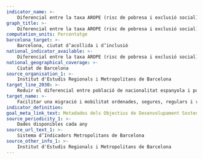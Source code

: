 ```yaml
---
indicator_name: >-
    Diferencial entre la taxa AROPE (risc de pobresa i exclusió social) de la població estrangera respecte a la de la població amb nacionalitat espanyola
graph_title: >-
    Diferencial entre la taxa AROPE (risc de pobresa i exclusió social) de la població estrangera respecte a la de la població amb nacionalitat espanyola
computation_units: Percentatge
barcelona_target: >-
    Barcelona, ciutat d’acollida i d’inclusió
national_indicator_available: >-
    Diferencial entre la taxa AROPE (risc de pobresa i exclusió social) de la població estrangera respecte a la de la població amb nacionalitat espanyola
national_geographical_coverage: >-
    Ciutat de Barcelona 
source_organisation_1: >-
    Institut d'Estudis Regionals i Metropolitans de Barcelona
target_line_2030: >-
    Reduir el diferencial entre població de nacionalitat espanyola i població de nacionalitat estrangera en el risc de pobresa i exclusió social. Valor fita 2030: Per determinar 
target_name: >-
    Facilitar una migració i mobilitat ordenades, segures, regulars i responsables de les persones, també mitjançant l’aplicació de polítiques migratòries planificades i ben gestionades
indicator_definition:
goal_meta_link_text: Metadades dels Objectius de Desenvolupament Sostenible de les Nacions Unides (pdf 894kB)
source_periodicity_1: >-
    Dades disponibles cada any
source_url_text_1: >-
    Sistema d’Indicadors Metropolitans de Barcelona 
source_other_info_1: >-
    Institut d'Estudis Regionals i Metropolitans de Barcelona
---
```

